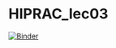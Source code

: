 # HIPRAC_lec03
[![Binder](https://mybinder.org/badge_logo.svg)](https://mybinder.org/v2/gh/mnrnakao/HIPRAC_lec03/master)
